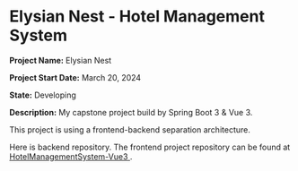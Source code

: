 # Elysian Nest - Hotel Management System
**Project Name:** Elysian Nest

**Project Start Date:** March 20, 2024

**State:** Developing

**Description:** My capstone project build by Spring Boot 3 &amp; Vue 3. 

This project is using a frontend-backend separation architecture.

Here is backend repository. The frontend project repository can be found at [HotelManagementSystem-Vue3
](https://github.com/yorhachq/HotelManagementSystem-Vue3).
